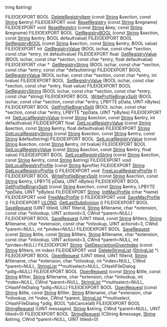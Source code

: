 tring</a> &amp;string)</td>
</tr>
<tr>
<td class="memItemLeft" style="text-align: right;" data-nowrap="" data-valign="top">FILEIOEXPORT BOOL </td>
<td class="memItemRight" data-valign="bottom"><a href="F__Protos_8h.md#8b7825d5eca17af4260923e99b635e35" class="el">DeleteRegistryItem</a> (const <a href="classString.md" class="el">String</a> &amp;section, const <a href="classString.md" class="el">String</a> &amp;entry)</td>
</tr>
<tr>
<td class="memItemLeft" style="text-align: right;" data-nowrap="" data-valign="top">FILEIOEXPORT void </td>
<td class="memItemRight" data-valign="bottom"><a href="F__Protos_8h.md#f81c5c4e4c49412c7cb609e904625cc0" class="el">ResetRegistry</a> (const <a href="classString.md" class="el">String</a> &amp;regname)</td>
</tr>
<tr>
<td class="memItemLeft" style="text-align: right;" data-nowrap="" data-valign="top">FILEIOEXPORT void </td>
<td class="memItemRight" data-valign="bottom"><a href="F__Protos_8h.md#6c2db0c2c3489d7f1f82b54199367f55" class="el">ResetRegistry</a> (const <a href="classString.md" class="el">String</a> &amp;key, const <a href="classString.md" class="el">String</a> &amp;regname)</td>
</tr>
<tr>
<td class="memItemLeft" style="text-align: right;" data-nowrap="" data-valign="top">FILEIOEXPORT BOOL </td>
<td class="memItemRight" data-valign="bottom"><a href="F__Protos_8h.md#c35c1ed7d27d8b17991d63d7cb6af7ee" class="el">GetRegistryBOOL</a> (const <a href="classString.md" class="el">String</a> &amp;section, const <a href="classString.md" class="el">String</a> &amp;entry, BOOL defaultvalue)</td>
</tr>
<tr>
<td class="memItemLeft" style="text-align: right;" data-nowrap="" data-valign="top">FILEIOEXPORT BOOL </td>
<td class="memItemRight" data-valign="bottom"><a href="F__Protos_8h.md#9bfeaf4c02f2b0413024e5c079c53bbb" class="el">SetRegistryBOOL</a> (const <a href="classString.md" class="el">String</a> &amp;section, const <a href="classString.md" class="el">String</a> &amp;entry, BOOL value)</td>
</tr>
<tr>
<td class="memItemLeft" style="text-align: right;" data-nowrap="" data-valign="top">FILEIOEXPORT int </td>
<td class="memItemRight" data-valign="bottom"><a href="F__Protos_8h.md#a8ad4c505284f2da0f35ffa175315c1e" class="el">GetRegistryValue</a> (BOOL ischar, const char *section, const char *entry, int defaultvalue)</td>
</tr>
<tr>
<td class="memItemLeft" style="text-align: right;" data-nowrap="" data-valign="top">FILEIOEXPORT float </td>
<td class="memItemRight" data-valign="bottom"><a href="F__Protos_8h.md#21d4b395ebea58b7b5fed3bd1500fcd1" class="el">GetRegistryValue</a> (BOOL ischar, const char *section, const char *entry, float defaultvalue)</td>
</tr>
<tr>
<td class="memItemLeft" style="text-align: right;" data-nowrap="" data-valign="top">FILEIOEXPORT char * </td>
<td class="memItemRight" data-valign="bottom"><a href="F__Protos_8h.md#f5cfb50f5336b9522b6f3e12f0fb309a" class="el">GetRegistryString</a> (BOOL ischar, const char *section, const char *entry, const char *defaultstring)</td>
</tr>
<tr>
<td class="memItemLeft" style="text-align: right;" data-nowrap="" data-valign="top">FILEIOEXPORT BOOL </td>
<td class="memItemRight" data-valign="bottom"><a href="F__Protos_8h.md#b7b840b13a2f130e227f443e1beb038e" class="el">SetRegistryValue</a> (BOOL ischar, const char *section, const char *entry, int tvalue)</td>
</tr>
<tr>
<td class="memItemLeft" style="text-align: right;" data-nowrap="" data-valign="top">FILEIOEXPORT BOOL </td>
<td class="memItemRight" data-valign="bottom"><a href="F__Protos_8h.md#ffa73efd790c359f79e13f52c520add0" class="el">SetRegistryValue</a> (BOOL ischar, const char *section, const char *entry, float value)</td>
</tr>
<tr>
<td class="memItemLeft" style="text-align: right;" data-nowrap="" data-valign="top">FILEIOEXPORT BOOL </td>
<td class="memItemRight" data-valign="bottom"><a href="F__Protos_8h.md#9da1eea53d1fd83ba1fead80559dbf0d" class="el">SetRegistryString</a> (BOOL ischar, const char *section, const char *entry, const char *string)</td>
</tr>
<tr>
<td class="memItemLeft" style="text-align: right;" data-nowrap="" data-valign="top">FILEIOEXPORT BOOL </td>
<td class="memItemRight" data-valign="bottom"><a href="F__Protos_8h.md#919806ac7ab0e3ea2254bd4ec61c18b3" class="el">WriteProfileBinarySplit</a> (BOOL ischar, const char *section, const char *entry, LPBYTE pData, UINT nBytes)</td>
</tr>
<tr>
<td class="memItemLeft" style="text-align: right;" data-nowrap="" data-valign="top">FILEIOEXPORT BOOL </td>
<td class="memItemRight" data-valign="bottom"><a href="F__Protos_8h.md#49827432a5d55ba6db0d51b0e5f62283" class="el">GetProfileBinarySplit</a> (BOOL ischar, const char *section, const char *entry, LPBYTE *ppData, UINT *pBytes)</td>
</tr>
<tr>
<td class="memItemLeft" style="text-align: right;" data-nowrap="" data-valign="top">FILEIOEXPORT int </td>
<td class="memItemRight" data-valign="bottom"><a href="F__Protos_8h.md#0060bfdfff9d4ae3f1932e380663355c" class="el">GetLocalRegistryValue</a> (const <a href="classString.md" class="el">String</a> &amp;section, const <a href="classString.md" class="el">String</a> &amp;entry, int defaultvalue)</td>
</tr>
<tr>
<td class="memItemLeft" style="text-align: right;" data-nowrap="" data-valign="top">FILEIOEXPORT float </td>
<td class="memItemRight" data-valign="bottom"><a href="F__Protos_8h.md#b35da810ea9f34604b26764cf0f560ed" class="el">GetLocalRegistryValue</a> (const <a href="classString.md" class="el">String</a> &amp;section, const <a href="classString.md" class="el">String</a> &amp;entry, float defaultvalue)</td>
</tr>
<tr>
<td class="memItemLeft" style="text-align: right;" data-nowrap="" data-valign="top">FILEIOEXPORT <a href="classString.md" class="el">String</a> </td>
<td class="memItemRight" data-valign="bottom"><a href="F__Protos_8h.md#252adf02c42f131d30bce6aeb2cc426b" class="el">GetLocalRegistryString</a> (const <a href="classString.md" class="el">String</a> &amp;section, const <a href="classString.md" class="el">String</a> &amp;entry, const <a href="classString.md" class="el">String</a> &amp;defaultstring)</td>
</tr>
<tr>
<td class="memItemLeft" style="text-align: right;" data-nowrap="" data-valign="top">FILEIOEXPORT BOOL </td>
<td class="memItemRight" data-valign="bottom"><a href="F__Protos_8h.md#c3ae9e87e377e44d8af28b21bec82d09" class="el">SetLocalRegistryValue</a> (const <a href="classString.md" class="el">String</a> &amp;section, const <a href="classString.md" class="el">String</a> &amp;entry, int tvalue)</td>
</tr>
<tr>
<td class="memItemLeft" style="text-align: right;" data-nowrap="" data-valign="top">FILEIOEXPORT BOOL </td>
<td class="memItemRight" data-valign="bottom"><a href="F__Protos_8h.md#6d03274ea723865170a819d637e1d95a" class="el">SetLocalRegistryValue</a> (const <a href="classString.md" class="el">String</a> &amp;section, const <a href="classString.md" class="el">String</a> &amp;entry, float value)</td>
</tr>
<tr>
<td class="memItemLeft" style="text-align: right;" data-nowrap="" data-valign="top">FILEIOEXPORT BOOL </td>
<td class="memItemRight" data-valign="bottom"><a href="F__Protos_8h.md#1bbc5c06177abf509521aeabee012529" class="el">SetLocalRegistryString</a> (const <a href="classString.md" class="el">String</a> &amp;section, const <a href="classString.md" class="el">String</a> &amp;entry, const <a href="classString.md" class="el">String</a> &amp;string)</td>
</tr>
<tr>
<td class="memItemLeft" style="text-align: right;" data-nowrap="" data-valign="top">FILEIOEXPORT void </td>
<td class="memItemRight" data-valign="bottom"><a href="F__Protos_8h.md#dfb00ed44a6b40871abd523ea92a34fa" class="el">SetLocalRegistryProfile</a> (const <a href="classString.md" class="el">String</a> &amp;profile)</td>
</tr>
<tr>
<td class="memItemLeft" style="text-align: right;" data-nowrap="" data-valign="top">FILEIOEXPORT <a href="classString.md" class="el">String</a> </td>
<td class="memItemRight" data-valign="bottom"><a href="F__Protos_8h.md#428d0acd1c3e8b61e9eeee8441a58f6c" class="el">GetLocalRegistryProfile</a> ()</td>
</tr>
<tr>
<td class="memItemLeft" style="text-align: right;" data-nowrap="" data-valign="top">FILEIOEXPORT void </td>
<td class="memItemRight" data-valign="bottom"><a href="F__Protos_8h.md#66b2e836c08b314214450b9c04853ec9" class="el">FreeLocalRegistryProfile</a> ()</td>
</tr>
<tr>
<td class="memItemLeft" style="text-align: right;" data-nowrap="" data-valign="top">FILEIOEXPORT BOOL </td>
<td class="memItemRight" data-valign="bottom"><a href="F__Protos_8h.md#8bef9d17934e59b9ea4aba0238a7dd52" class="el">WriteProfileBinarySplit</a> (const <a href="classString.md" class="el">String</a> &amp;section, const <a href="classString.md" class="el">String</a> &amp;entry, LPBYTE pData, UINT nBytes)</td>
</tr>
<tr>
<td class="memItemLeft" style="text-align: right;" data-nowrap="" data-valign="top">FILEIOEXPORT BOOL </td>
<td class="memItemRight" data-valign="bottom"><a href="F__Protos_8h.md#5f2cda0f1aff53f3074f912138d9c4d6" class="el">GetProfileBinarySplit</a> (const <a href="classString.md" class="el">String</a> &amp;section, const <a href="classString.md" class="el">String</a> &amp;entry, LPBYTE *ppData, UINT *pBytes)</td>
</tr>
<tr>
<td class="memItemLeft" style="text-align: right;" data-nowrap="" data-valign="top">FILEIOEXPORT <a href="classString.md" class="el">String</a> </td>
<td class="memItemRight" data-valign="bottom"><a href="F__Protos_8h.md#d1887553d9bf9d3fcda57af538c738e9" class="el">InitMacProfile</a> (char *name)</td>
</tr>
<tr>
<td class="memItemLeft" style="text-align: right;" data-nowrap="" data-valign="top">FILEIOEXPORT void </td>
<td class="memItemRight" data-valign="bottom"><a href="F__Protos_8h.md#c486ddeab88891d5ccd6aa34db1d60f8" class="el">FreeMacProfile</a> ()</td>
</tr>
<tr>
<td class="memItemLeft" style="text-align: right;" data-nowrap="" data-valign="top">FILEIOEXPORT void </td>
<td class="memItemRight" data-valign="bottom"><a href="F__Protos_8h.md#7c30028e6bb7959c536971b389c11f5d" class="el">SaveMacProfile</a> ()</td>
</tr>
<tr>
<td class="memItemLeft" style="text-align: right;" data-nowrap="" data-valign="top">FILEIOEXPORT <a href="DataType_8h.md#0edad1cd854da1f522d2a35119917e84" class="el">ULONG</a> </td>
<td class="memItemRight" data-valign="bottom"><a href="F__Protos_8h.md#3d6c7f5ad696e355ae1318713f4fe47f" class="el">GetLastSubdivision</a> ()</td>
</tr>
<tr>
<td class="memItemLeft" style="text-align: right;" data-nowrap="" data-valign="top">FILEIOEXPORT BOOL </td>
<td class="memItemRight" data-valign="bottom"><a href="F__Protos_8h.md#0c8d2feae8f2a83f42caf4ae54508817" class="el">SaveRequest</a> (UINT titleid, UINT filterid, <a href="classString.md" class="el">String</a> &amp;filename, char *extension, const char *inilookup, UINT actionid=3, CWnd *parent=NULL)</td>
</tr>
<tr>
<td class="memItemLeft" style="text-align: right;" data-nowrap="" data-valign="top">FILEIOEXPORT BOOL </td>
<td class="memItemRight" data-valign="bottom"><a href="F__Protos_8h.md#d1734eef39d5329ea77a15e13be95000" class="el">SaveRequest</a> (UINT titleid, const <a href="classString.md" class="el">String</a> &amp;filters, <a href="classString.md" class="el">String</a> &amp;filename, char *extension, const char *inilookup, UINT actionid=3, CWnd *parent=NULL, int *pindex=NULL)</td>
</tr>
<tr>
<td class="memItemLeft" style="text-align: right;" data-nowrap="" data-valign="top">FILEIOEXPORT BOOL </td>
<td class="memItemRight" data-valign="bottom"><a href="F__Protos_8h.md#93b9aefdc559a2f11d8bc3773930757b" class="el">SaveRequest</a> (const <a href="classString.md" class="el">String</a> &amp;title, const <a href="classString.md" class="el">String</a> &amp;filters, <a href="classString.md" class="el">String</a> &amp;filename, char *extension, const char *inilookup, UINT actionid=3, CWnd *parent=NULL, int *pindex=NULL)</td>
</tr>
<tr>
<td class="memItemLeft" style="text-align: right;" data-nowrap="" data-valign="top">FILEIOEXPORT <a href="classString.md" class="el">String</a> </td>
<td class="memItemRight" data-valign="bottom"><a href="F__Protos_8h.md#89fc2f141beec6c4cc47ff144166cca8" class="el">GetDescriptionGivenIndex</a> (const <a href="classString.md" class="el">String</a> &amp;filters, int index)</td>
</tr>
<tr>
<td class="memItemLeft" style="text-align: right;" data-nowrap="" data-valign="top">FILEIOEXPORT void </td>
<td class="memItemRight" data-valign="bottom"><a href="F__Protos_8h.md#e3682551bb76d51fc3afcddcf26ab697" class="el">DeleteStringList</a> (<a href="classStringList.md" class="el">StringList</a> *)</td>
</tr>
<tr>
<td class="memItemLeft" style="text-align: right;" data-nowrap="" data-valign="top">FILEIOEXPORT BOOL </td>
<td class="memItemRight" data-valign="bottom"><a href="F__Protos_8h.md#6cad26bc962cfbf84cb1b525eb16d3b9" class="el">OpenRequest</a> (UINT titleid, UINT filterid, <a href="classString.md" class="el">String</a> &amp;filename, char *extension, char *inilookup, int *index=NULL, CWnd *parent=NULL, <a href="classStringList.md" class="el">StringList</a> **multiselect=NULL, CHashFileDialog *pdlg=NULL)</td>
</tr>
<tr>
<td class="memItemLeft" style="text-align: right;" data-nowrap="" data-valign="top">FILEIOEXPORT BOOL </td>
<td class="memItemRight" data-valign="bottom"><a href="F__Protos_8h.md#f5cb88620a5905a1012ca5ebce8eca05" class="el">OpenRequest</a> (const <a href="classString.md" class="el">String</a> &amp;title, const <a href="classString.md" class="el">String</a> &amp;filter, <a href="classString.md" class="el">String</a> &amp;filename, char *extension, char *inilookup, int *index=NULL, CWnd *parent=NULL, <a href="classStringList.md" class="el">StringList</a> **multiselect=NULL, CHashFileDialog *pdlg=NULL)</td>
</tr>
<tr>
<td class="memItemLeft" style="text-align: right;" data-nowrap="" data-valign="top">FILEIOEXPORT BOOL </td>
<td class="memItemRight" data-valign="bottom"><a href="F__Protos_8h.md#e0ca77911ea6e8143102a2efb676c729" class="el">OpenRequest</a> (const <a href="classString.md" class="el">String</a> &amp;title, const <a href="classString.md" class="el">String</a> &amp;filter, <a href="classString.md" class="el">String</a> &amp;filename, char *extension, char *inilookup, int *index, CWnd *parent, <a href="classStringList.md" class="el">StringList</a> **multiselect, CHashFileDialog *pdlg, BOOL *pbCancelall)</td>
</tr>
<tr>
<td class="memItemLeft" style="text-align: right;" data-nowrap="" data-valign="top">FILEIOEXPORT BOOL </td>
<td class="memItemRight" data-valign="bottom"><a href="F__Protos_8h.md#2a013836e75d3cfad842bf8b4a13ca7a" class="el">StringRequest</a> (UINT messageid, <a href="classString.md" class="el">String</a> &amp;string, CWnd *parent=NULL, UINT titleid=0)</td>
</tr>
<tr>
<td class="memItemLeft" style="text-align: right;" data-nowrap="" data-valign="top">FILEIOEXPORT BOOL </td>
<td class="memItemRight" data-valign="bottom"><a href="F__Protos_8h.md#6b2f14583bf89fd91d18fefd76899251" class="el">StringRequest</a> (CString &amp;message, <a href="classString.md" class="el">String</a> &amp;string, CWnd *parent=NULL, UINT titleid=0)</td>
</tr>
<tr>
<td class="memItemLeft" style="text-align: right;